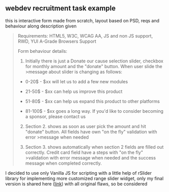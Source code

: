 ## webdev recruitment task example

this is interactive form made from scratch, layout based on PSD, reqs and behaviour along description given

>Requirements:
>HTML5, W3C, WCAG AA, JS and non JS support, RWD, YUI A-Grade Browsers Support
>
>Form behaviour details:
>1. Initially there is just a Donate our cause selection slider, checkbox for monthly amount and the "donate" button. When user slide the >message about slider is changing as follows:
>
>- 0-20$ - $xx will let us to add a few new modules
>
>- 21-50$ - $xx can help us improve this product
>
>- 51-80$ - $xx can help us expand this product to other platforms
>
>- 81-100$ - $xx goes a long way. If you'd like to consider becoming a sponsor, please contact us
>
>2. Section 2. shows as soon as user pick the amount and hit "donate" button. All fields have own "on the fly" validation with error >message when needed
>
>3. Section 3. shows automatically when section 2 fields are filled out correctly. Credit card field have a steps with "on the fly" >validation with error message when needed and the success message when completed correctly.

I decided to use only Vanilla JS for scripting with a little help of rSlider library for implementing more customized range slider widget,  only my final version is shared here ([link](https://maciejmao.github.io/rectask1)) with all original flaws, so be considered
